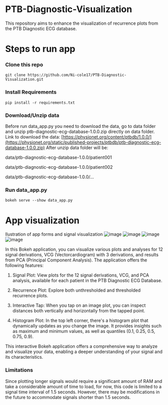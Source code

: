 # PTB-Diagnostic-Visualization
This repository aims to enhance the visualization of recurrence plots from the PTB Diagnostic ECG database.

# Steps to run app
### Clone this repo

    git clone https://github.com/Ni-cole17/PTB-Diagnostic-Visualization.git

### Install Requirements

    pip install -r requirements.txt

### Download/Unzip data

Before run data_app.py you need to download the data, go to data folder and unzip ptb-diagnostic-ecg-database-1.0.0.zip directly on data folder.
Link to download the data: [https://physionet.org/content/ptbdb/1.0.0/](https://physionet.org/static/published-projects/ptbdb/ptb-diagnostic-ecg-database-1.0.0.zip)
After unzip data folder will be:

data/ptb-diagnostic-ecg-database-1.0.0/patient001

data/ptb-diagnostic-ecg-database-1.0.0/patient002

data/ptb-diagnostic-ecg-database-1.0.0/...

### Run data_app.py

    bokeh serve --show data_app.py

# App visualization
Ilustration of app forms and signal visualization
![image](https://github.com/Ni-cole17/PTB-Diagnostic-Visualization/assets/65842535/93d86651-465f-4896-9deb-9dcb4f5e8667)
![image](https://github.com/Ni-cole17/PTB-Diagnostic-Visualization/assets/65842535/0928eba5-fc11-43d9-bdb0-b4ba0efde6bf)
![image](https://github.com/Ni-cole17/PTB-Diagnostic-Visualization/assets/65842535/0ce97fce-a84a-452c-ab05-6126316f8f8c)
![image](https://github.com/Ni-cole17/PTB-Diagnostic-Visualization/assets/65842535/cc00dbf2-e9d9-4250-9044-a281eaf854be)

In this Bokeh application, you can visualize various plots and analyses for 12 signal derivations, VCG (Vectorcardiogram) with 3 derivations, and results from PCA (Principal Component Analysis). The application offers the following features:

1. Signal Plot: View plots for the 12 signal derivations, VCG, and PCA analysis, available for each patient in the PTB Diagnostic ECG Database.
    
2. Recurrence Plot: Explore both unthresholded and thresholded recurrence plots.
    
3. Interactive Tap: When you tap on an image plot, you can inspect distances both vertically and horizontally from the tapped point.
    
4. Histogram Plot: In the top left corner, there's a histogram plot that dynamically updates as you change the image. It provides insights such as maximum and minimum values, as well as quantiles (0.1, 0.25, 0.5, 0.75, 0.9).

This interactive Bokeh application offers a comprehensive way to analyze and visualize your data, enabling a deeper understanding of your signal and its characteristics.

### Limitations
Since plotting longer signals would require a significant amount of RAM and take a considerable amount of time to load, for now, this code is limited to a signal time interval of 1.5 seconds. However, there may be modifications in the future to accommodate signals shorter than 1.5 seconds.
